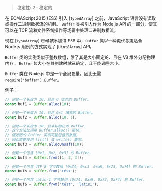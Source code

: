 
> 稳定性: 2 - 稳定的

在 ECMAScript 2015 (ES6) 引入 [`TypedArray`] 之前，JavaScript 语言没有读取或操作二进制数据流的机制。
`Buffer` 类被引入作为 Node.js API 的一部分，使其可以在 TCP 流和文件系统操作等场景中处理二进制数据流。

现在 [`TypedArray`] 已经被添加进 ES6 中，`Buffer` 类以一种更优与更适合 Node.js 用例的方式实现了 [`Uint8Array`] API。

`Buffer` 类的实例类似于整数数组，除了其是大小固定的、且在 V8 堆外分配物理内存。
`Buffer` 的大小在其创建时就已确定，且不能调整大小。

`Buffer` 类在 Node.js 中是一个全局变量，因此无需 `require('buffer').Buffer`。

例子：

```js
// 创建一个长度为 10、且用 0 填充的 Buffer。
const buf1 = Buffer.alloc(10);

// 创建一个长度为 10、且用 0x1 填充的 Buffer。 
const buf2 = Buffer.alloc(10, 1);

// 创建一个长度为 10、且未初始化的 Buffer。
// 这个方法比调用 Buffer.alloc() 更快，
// 但返回的 Buffer 实例可能包含旧数据，
// 因此需要使用 fill() 或 write() 重写。
const buf3 = Buffer.allocUnsafe(10);

// 创建一个包含 [0x1, 0x2, 0x3] 的 Buffer。
const buf4 = Buffer.from([1, 2, 3]);

// 创建一个包含 UTF-8 字节数组 [0x74, 0xc3, 0xa9, 0x73, 0x74] 的 Buffer。
const buf5 = Buffer.from('tést');

// 创建一个包含 Latin-1 字节数组 [0x74, 0xe9, 0x73, 0x74] 的 Buffer。
const buf6 = Buffer.from('tést', 'latin1');
```

